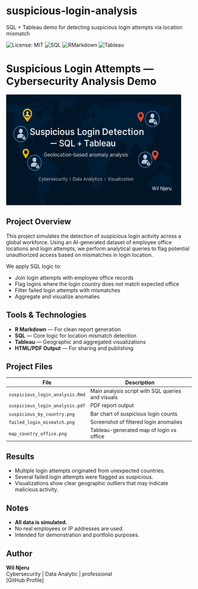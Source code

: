 # suspicious-login-analysis
SQL + Tableau demo for detecting suspicious login attempts via location mismatch

![License: MIT](https://img.shields.io/badge/License-MIT-blue.svg)
![SQL](https://img.shields.io/badge/Query-SQL-blue)
![RMarkdown](https://img.shields.io/badge/Built%20With-RMarkdown-brightgreen)
![Tableau](https://img.shields.io/badge/Visualization-Tableau-orange)

#  Suspicious Login Attempts — Cybersecurity Analysis Demo

![Banner](github_banner.png)

##  Project Overview
This project simulates the detection of suspicious login activity across a global workforce. Using an AI-generated dataset of employee office locations and login attempts, we perform analytical queries to flag potential unauthorized access based on mismatches in login location.

We apply SQL logic to:
- Join login attempts with employee office records
- Flag logins where the login country does not match expected office
- Filter failed login attempts with mismatches
- Aggregate and visualize anomalies

##  Tools & Technologies
- **R Markdown** — For clean report generation
- **SQL** — Core logic for location mismatch detection
- **Tableau** — Geographic and aggregated visualizations
- **HTML/PDF Output** — For sharing and publishing

##  Project Files

| File | Description |
|------|-------------|
| `suspicious_login_analysis.Rmd` | Main analysis script with SQL queries and visuals |
| `suspicious_login_analysis.pdf` | PDF report output |
| `suspicious_by_country.png` | Bar chart of suspicious login counts |
| `failed_login_mismatch.png` | Screenshot of filtered login anomalies |
| `map_country_office.png` | Tableau-generated map of login vs office |

##  Results
- Multiple login attempts originated from unexpected countries.
- Several failed login attempts were flagged as suspicious.
- Visualizations show clear geographic outliers that may indicate malicious activity.

##  Notes
- **All data is simulated.**
- No real employees or IP addresses are used.
- Intended for demonstration and portfolio purposes.

##  Author
**Wil Njeru**  
Cybersecurity | Data Analytic | professional  
[GitHub Profile]

